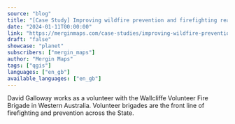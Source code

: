 ```yaml
---
source: "blog"
title: "[Case Study] Improving wildfire prevention and firefighting readiness"
date: "2024-01-11T00:00:00"
link: "https://merginmaps.com/case-studies/improving-wildfire-prevention-and-firefighting-readiness?utm_source=qgis"
draft: "false"
showcase: "planet"
subscribers: ["mergin_maps"]
author: "Mergin Maps"
tags: ["qgis"]
languages: ["en_gb"]
available_languages: ["en_gb"]
---
```


David Galloway works as a volunteer with the Wallcliffe Volunteer Fire Brigade in Western Australia. Volunteer brigades are the front line of firefighting and prevention across the State.
